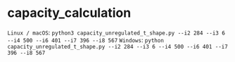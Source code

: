 # capacity_calculation

`Linux / macOS`: `python3 capacity_unregulated_t_shape.py --i2 284 --i3 6 --i4 500 --i6 401 --i7 396 --i8 567`
`Windows`: `python capacity_unregulated_t_shape.py --i2 284 --i3 6 --i4 500 --i6 401 --i7 396 --i8 567`

